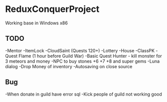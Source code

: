 # ReduxConquerProject
Working base in Windows x86

## TODO
-Mentor
-ItemLock
-CloudSaint (Quests 120+)
-Lottery
-House
-ClassPK
-Quest Flame (1 hour before Guild War)
-Basic Quest Hunter - kill monster for 3 meteors and money
-NPC to buy stones +6 +7 +8 and super gems
-Luna dialog
-Drop Money of inventory
-Autosaving on close source


## Bug
-When donate in guild have error sql
-Kick people of guild not working good
